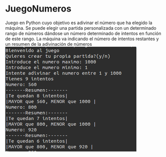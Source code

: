# JuegoNumeros
Juego en Python cuyo objetivo es adivinar el número que ha elegido la máquina.
Se puede elegir una partida personalizada con un determinado rango de números dándose un número determinado de intentos en función de este rango.
La máquina va indicando el número de intentos restantes y un resumen de la adivinación de números
![alt tag](https://github.com/carlosv5/JuegoNumeros/blob/master/pictures/juego.png)
